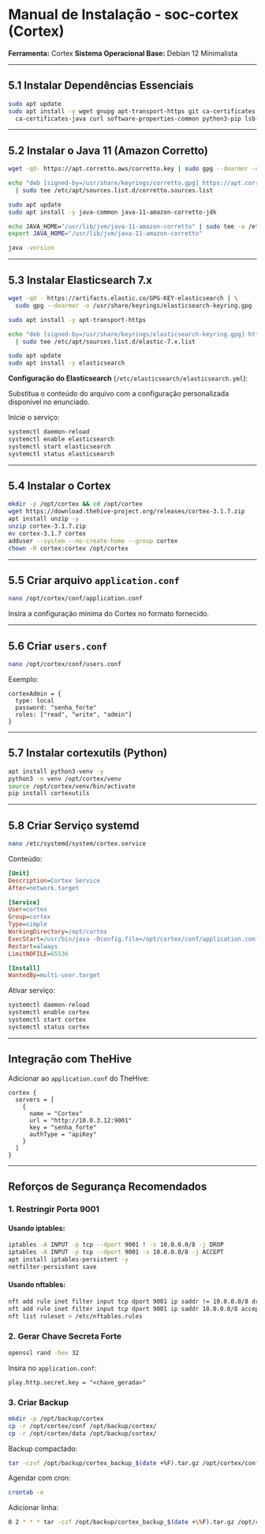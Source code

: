 # Manual de Instalação - soc-cortex (Cortex)

**Ferramenta:** Cortex
**Sistema Operacional Base:** Debian 12 Minimalista

---

## 5.1 Instalar Dependências Essenciais

```bash
sudo apt update
sudo apt install -y wget gnupg apt-transport-https git ca-certificates \
  ca-certificates-java curl software-properties-common python3-pip lsb-release
```

---

## 5.2 Instalar o Java 11 (Amazon Corretto)

```bash
wget -qO- https://apt.corretto.aws/corretto.key | sudo gpg --dearmor -o /usr/share/keyrings/corretto.gpg

echo "deb [signed-by=/usr/share/keyrings/corretto.gpg] https://apt.corretto.aws stable main" \
  | sudo tee /etc/apt/sources.list.d/corretto.sources.list

sudo apt update
sudo apt install -y java-common java-11-amazon-corretto-jdk

echo JAVA_HOME="/usr/lib/jvm/java-11-amazon-corretto" | sudo tee -a /etc/environment
export JAVA_HOME="/usr/lib/jvm/java-11-amazon-corretto"

java -version
```

---

## 5.3 Instalar Elasticsearch 7.x

```bash
wget -qO - https://artifacts.elastic.co/GPG-KEY-elasticsearch | \
  sudo gpg --dearmor -o /usr/share/keyrings/elasticsearch-keyring.gpg

sudo apt install -y apt-transport-https

echo "deb [signed-by=/usr/share/keyrings/elasticsearch-keyring.gpg] https://artifacts.elastic.co/packages/7.x/apt stable main" \
  | sudo tee /etc/apt/sources.list.d/elastic-7.x.list

sudo apt update
sudo apt install -y elasticsearch
```

**Configuração do Elasticsearch** (`/etc/elasticsearch/elasticsearch.yml`):

Substitua o conteúdo do arquivo com a configuração personalizada disponível no enunciado.

Inicie o serviço:

```bash
systemctl daemon-reload
systemctl enable elasticsearch
systemctl start elasticsearch
systemctl status elasticsearch
```

---

## 5.4 Instalar o Cortex

```bash
mkdir -p /opt/cortex && cd /opt/cortex
wget https://download.thehive-project.org/releases/cortex-3.1.7.zip
apt install unzip -y
unzip cortex-3.1.7.zip
mv cortex-3.1.7 cortex
adduser --system --no-create-home --group cortex
chown -R cortex:cortex /opt/cortex
```

---

## 5.5 Criar arquivo `application.conf`

```bash
nano /opt/cortex/conf/application.conf
```

Insira a configuração mínima do Cortex no formato fornecido.

---

## 5.6 Criar `users.conf`

```bash
nano /opt/cortex/conf/users.conf
```

Exemplo:

```hocon
cortexAdmin = {
  type: local
  password: "senha_forte"
  roles: ["read", "write", "admin"]
}
```

---

## 5.7 Instalar cortexutils (Python)

```bash
apt install python3-venv -y
python3 -m venv /opt/cortex/venv
source /opt/cortex/venv/bin/activate
pip install cortexutils
```

---

## 5.8 Criar Serviço systemd

```bash
nano /etc/systemd/system/cortex.service
```

Conteúdo:

```ini
[Unit]
Description=Cortex Service
After=network.target

[Service]
User=cortex
Group=cortex
Type=simple
WorkingDirectory=/opt/cortex
ExecStart=/usr/bin/java -Dconfig.file=/opt/cortex/conf/application.conf -cp "/opt/cortex/lib/*" org.thp.cortex.Cortex
Restart=always
LimitNOFILE=65536

[Install]
WantedBy=multi-user.target
```

Ativar serviço:

```bash
systemctl daemon-reload
systemctl enable cortex
systemctl start cortex
systemctl status cortex
```

---

## Integração com TheHive

Adicionar ao `application.conf` do TheHive:

```hocon
cortex {
  servers = [
    {
      name = "Cortex"
      url = "http://10.0.3.12:9001"
      key = "senha_forte"
      authType = "apiKey"
    }
  ]
}
```

---

## Reforços de Segurança Recomendados

### 1. Restringir Porta 9001

#### Usando iptables:

```bash
iptables -A INPUT -p tcp --dport 9001 ! -s 10.0.0.0/8 -j DROP
iptables -A INPUT -p tcp --dport 9001 -s 10.0.0.0/8 -j ACCEPT
apt install iptables-persistent -y
netfilter-persistent save
```

#### Usando nftables:

```bash
nft add rule inet filter input tcp dport 9001 ip saddr != 10.0.0.0/8 drop
nft add rule inet filter input tcp dport 9001 ip saddr 10.0.0.0/8 accept
nft list ruleset > /etc/nftables.rules
```

### 2. Gerar Chave Secreta Forte

```bash
openssl rand -hex 32
```

Insira no `application.conf`:

```hocon
play.http.secret.key = "<chave_gerada>"
```

### 3. Criar Backup

```bash
mkdir -p /opt/backup/cortex
cp -r /opt/cortex/conf /opt/backup/cortex/
cp -r /opt/cortex/data /opt/backup/cortex/
```

Backup compactado:

```bash
tar -czvf /opt/backup/cortex_backup_$(date +%F).tar.gz /opt/cortex/conf /opt/cortex/data
```

Agendar com cron:

```bash
crontab -e
```

Adicionar linha:

```bash
0 2 * * * tar -czf /opt/backup/cortex_backup_$(date +\%F).tar.gz /opt/cortex/conf /opt/cortex/data
```
